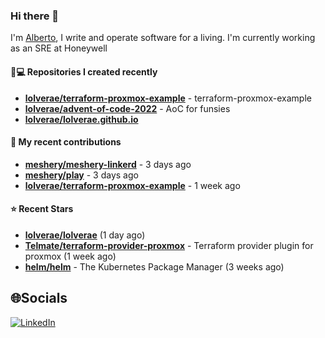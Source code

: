 ### Hi there 👋

I'm [Alberto](https://albertolvera.com), I write and operate software for a living. I'm currently working as an SRE at Honeywell

#### 👨💻 Repositories I created recently
- **[lolverae/terraform-proxmox-example](https://github.com/lolverae/terraform-proxmox-example)** - terraform-proxmox-example
- **[lolverae/advent-of-code-2022](https://github.com/lolverae/advent-of-code-2022)** - AoC for funsies
- **[lolverae/lolverae.github.io](https://github.com/lolverae/lolverae.github.io)**

#### 🚀 My recent contributions
- **[meshery/meshery-linkerd](https://github.com/meshery/meshery-linkerd)** - 3 days ago
- **[meshery/play](https://github.com/meshery/play)** - 3 days ago
- **[lolverae/terraform-proxmox-example](https://github.com/lolverae/terraform-proxmox-example)** - 1 week ago

#### ⭐ Recent Stars
- **[lolverae/lolverae](https://github.com/lolverae/lolverae)** (1 day ago)
- **[Telmate/terraform-provider-proxmox](https://github.com/Telmate/terraform-provider-proxmox)** - Terraform provider plugin for proxmox (1 week ago)
- **[helm/helm](https://github.com/helm/helm)** - The Kubernetes Package Manager (3 weeks ago)

## 🌐Socials
[![LinkedIn](https://img.shields.io/badge/LinkedIn-%230077B5.svg?logo=linkedin&logoColor=white)](https://www.linkedin.com/in/luis-alberto-olvera/)
